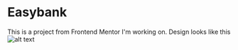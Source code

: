 # Easybank
This is a project from Frontend Mentor I'm working on.
Design looks like this
![alt text](.assets/img/desktop-preview.png)
